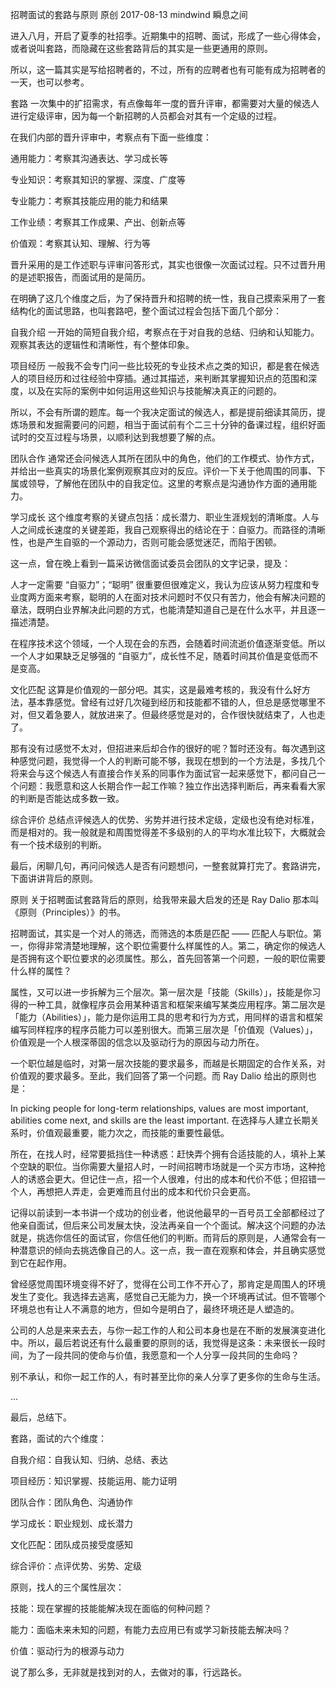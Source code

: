 >

招聘面试的套路与原则
原创 2017-08-13 mindwind 瞬息之间

进入八月，开启了夏季的社招季。近期集中的招聘、面试，形成了一些心得体会，或者说叫套路，而隐藏在这些套路背后的其实是一些更通用的原则。


所以，这一篇其实是写给招聘者的，不过，所有的应聘者也有可能有成为招聘者的一天，也可以参考。

套路
一次集中的扩招需求，有点像每年一度的晋升评审，都需要对大量的候选人进行定级评审，因为每一个新招聘的人员都会对其有一个定级的过程。

在我们内部的晋升评审中，考察点有下面一些维度：

通用能力：考察其沟通表达、学习成长等

专业知识：考察其知识的掌握、深度、广度等

专业能力：考察其技能应用的能力和结果

工作业绩：考察其工作成果、产出、创新点等

价值观：考察其认知、理解、行为等

晋升采用的是工作述职与评审问答形式，其实也很像一次面试过程。只不过晋升用的是述职报告，而面试用的是简历。

在明确了这几个维度之后，为了保持晋升和招聘的统一性，我自己摸索采用了一套结构化的面试思路，也叫套路吧，整个面试过程会包括下面几个部分：

自我介绍
一开始的简短自我介绍，考察点在于对自我的总结、归纳和认知能力。观察其表达的逻辑性和清晰性，有个整体印象。

项目经历
一般我不会专门问一些比较死的专业技术点之类的知识，都是套在候选人的项目经历和过往经验中穿插。通过其描述，来判断其掌握知识点的范围和深度，以及在实际的案例中如何运用这些知识与技能解决真正的问题的。

所以，不会有所谓的题库。每一个我决定面试的候选人，都是提前细读其简历，提炼场景和发掘需要问的问题，相当于面试前有个二三十分钟的备课过程，组织好面试时的交互过程与场景，以顺利达到我想要了解的点。

团队合作
通常还会问候选人其所在团队中的角色，他们的工作模式、协作方式，并给出一些真实的场景化案例观察其应对的反应。评价一下关于他周围的同事、下属或领导，了解他在团队中的自我定位。这里的考察点是沟通协作方面的通用能力。

学习成长
这个维度考察的关键点包括：成长潜力、职业生涯规划的清晰度。人与人之间成长速度的关键差距，我自己观察得出的结论在于：自驱力。而路径的清晰性，也是产生自驱的一个源动力，否则可能会感觉迷茫，而陷于困顿。

这一点，曾在晚上看到一篇采访微信面试委员会团队的文字记录，提及：

人才一定需要 “自驱力”；“聪明” 很重要但很难定义，我认为应该从努力程度和专业度两方面来考察，聪明的人在面对技术问题时不仅只有苦力，他会有解决问题的章法，既明白业界解决此问题的方式，也能清楚知道自己是在什么水平，并且逐一描述清楚。

在程序技术这个领域，一个人现在会的东西，会随着时间流逝价值逐渐变低。所以一个人才如果缺乏足够强的 “自驱力”，成长性不足，随着时间其价值是变低而不是变高。

文化匹配
这算是价值观的一部分吧。其实，这是最难考核的，我没有什么好方法，基本靠感觉。曾经有过好几次碰到经历和技能都不错的人，但总是感觉哪里不对，但又着急要人，就放进来了。但最终感觉是对的，合作很快就结束了，人也走了。

那有没有过感觉不太对，但招进来后却合作的很好的呢？暂时还没有。每次遇到这种感觉问题，我觉得一个人的判断可能不够，我现在想到的一个方法是，多找几个将来会与这个候选人有直接合作关系的同事作为面试官一起来感觉下，都问自己一个问题：我愿意和这人长期合作一起工作嘛？独立作出选择判断后，再来看看大家的判断是否能达成多数一致。

综合评价
总结点评候选人的优势、劣势并进行技术定级，定级也没有绝对标准，而是相对的。我一般就是和周围觉得差不多级别的人的平均水准比较下，大概就会有一个技术级别的判断。

最后，闲聊几句，再问问候选人是否有问题想问，一整套就算打完了。套路讲完，下面讲讲背后的原则。

原则
关于招聘面试套路背后的原则，给我带来最大启发的还是 Ray Dalio 那本叫《原则（Principles）》的书。

招聘面试，其实是一个对人的筛选，而筛选的本质是匹配 —— 匹配人与职位。第一，你得非常清楚地理解，这个职位需要什么样属性的人。第二，确定你的候选人是否拥有这个职位要求的必须属性。那么，首先回答第一个问题，一般的职位需要什么样的属性？

属性，又可以进一步拆解为三个层次。第一层次是「技能（Skills）」，技能是你习得的一种工具，就像程序员会用某种语言和框架来编写某类应用程序。第二层次是「能力（Abilities）」，能力是你运用工具的思考和行为方式，用同样的语言和框架编写同样程序的程序员能力可以差别很大。而第三层次是「价值观（Values）」，价值观是一个人根深蒂固的信念以及驱动行为的原因与动力所在。

一个职位越是临时，对第一层次技能的要求最多，而越是长期固定的合作关系，对价值观的要求最多。至此，我们回答了第一个问题。而 Ray Dalio 给出的原则也是：

In picking people for long-term relationships, values are most important, abilities come next, and skills are the least important.
在选择与人建立长期关系时，价值观最重要，能力次之，而技能的重要性最低。

所在，在找人时，经常要抵挡住一种诱惑：赶快弄个拥有合适技能的人，填补上某个空缺的职位。当你需要大量招人时，一时间招聘市场就是一个买方市场，这种抢人的诱惑会更大。但记住一点，招一个人很难，付出的成本和代价不低；但招错一个人，再想把人弄走，会更难而且付出的成本和代价只会更高。

记得以前读到一本书讲一个成功的创业者，他说他最早的一百号员工全部都经过了他亲自面试，但后来公司发展太快，没法再亲自一个个面试。解决这个问题的办法就是，挑选你信任的面试官，你信任他们的判断。而背后的原则是，人通常会有一种潜意识的倾向去挑选像自己的人。这一点，我一直在观察和体会，并且确实感觉到它在起作用。

曾经感觉周围环境变得不好了，觉得在公司工作不开心了，那肯定是周围人的环境发生了变化。我选择去逃离，感觉自己无能为力，换一个环境再试试。但不管哪个环境总也有让人不满意的地方，但如今是明白了，最终环境还是人塑造的。

公司的人总是来来去去，与你一起工作的人和公司本身也是在不断的发展演变进化中。所以，最后若说还有什么最重要的原则的话，我觉得是这条：未来很长一段时间，为了一段共同的使命与价值，我愿意和一个人分享一段共同的生命吗？

别不承认，和你一起工作的人，有时甚至比你的亲人分享了更多你的生命与生活。

...

最后，总结下。

套路，面试的六个维度：

自我介绍：自我认知、归纳、总结、表达

项目经历：知识掌握、技能运用、能力证明

团队合作：团队角色、沟通协作

学习成长：职业规划、成长潜力

文化匹配：团队成员接受度感知

综合评价：点评优势、劣势、定级

原则，找人的三个属性层次：

技能：现在掌握的技能能解决现在面临的何种问题？

能力：面临未来未知的问题，有能力去应用已有或学习新技能去解决吗？

价值：驱动行为的根源与动力

说了那么多，无非就是找到对的人，去做对的事，行远路长。


